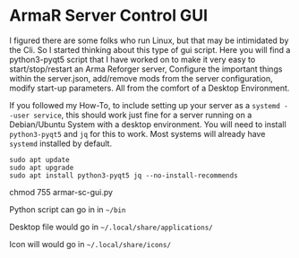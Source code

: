 # ArmaR Server Control GUI
I figured there are some folks who run Linux, but that may be intimidated by the Cli.
So I started thinking about this type of gui script. Here you will find a python3-pyqt5 script that I have worked on to make it very easy to start/stop/restart an Arma Reforger server, Configure the important things within the server.json, add/remove mods from the server configuration, modify start-up parameters. All from the comfort of a Desktop Environment.

If you followed my How-To, to include setting up your server as a `systemd --user service`, this should work just fine for a server running on a Debian/Ubuntu System with a desktop environment.
You will need to install `python3-pyqt5` and `jq` for this to work. Most systems will already have `systemd` installed by default.
```
sudo apt update
sudo apt upgrade
sudo apt install python3-pyqt5 jq --no-install-recommends
```

chmod 755 armar-sc-gui.py

Python script can go in in `~/bin`

Desktop file would go in `~/.local/share/applications/`

Icon will would go in `~/.local/share/icons/`
